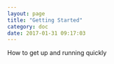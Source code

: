 ```yaml
---
layout: page
title: "Getting Started"
category: doc
date: 2017-01-31 09:17:03
---
```

How to get up and running quickly
